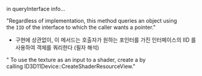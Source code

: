 in queryInterface info...

"Regardless of implementation, this method queries an object using the `IID` of the interface to which the caller wants a pointer."
- 구현에 상관없이, 이 메서드는 호출자가 원하는 포인터를 가진 인터페이스의 IID 를 사용하여 객체를 쿼리한다 (필자 해석)

" To use the texture as an input to a shader, create a by calling ID3D11Device::CreateShaderResourceView."